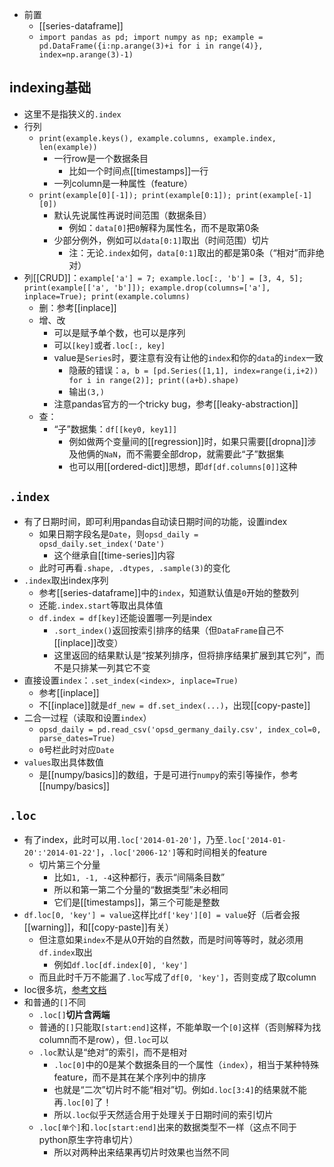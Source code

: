 - 前置
  - [[series-dataframe]]
  - `import pandas as pd; import numpy as np; example = pd.DataFrame({i:np.arange(3)+i for i in range(4)}, index=np.arange(3)-1)`
## indexing基础
- 这里不是指狭义的`.index`
- 行列
  - `print(example.keys(), example.columns, example.index, len(example))`
    - 一行row是一个数据条目
      - 比如一个时间点[[timestamps]]一行
    - 一列column是一种属性（feature）
  - `print(example[0][-1]); print(example[0:1]); print(example[-1][0])`
    - 默认先说属性再说时间范围（数据条目）
      - 例如：`data[0]`把`0`解释为属性名，而不是取第0条
    - 少部分例外，例如可以`data[0:1]`取出（时间范围）切片
      - 注：无论`.index`如何，`data[0:1]`取出的都是第0条（“相对”而非绝对）
- 列[[CRUD]]：`example['a'] = 7; example.loc[:, 'b'] = [3, 4, 5]; print(example[['a', 'b']]); example.drop(columns=['a'], inplace=True); print(example.columns)`
  - 删：参考[[inplace]]
  - 增、改
    - 可以是赋予单个数，也可以是序列
    - 可以`[key]`或者`.loc[:, key]`
    - value是`Series`时，要注意有没有让他的`index`和你的`data`的`index`一致
      - 隐蔽的错误：`a, b = [pd.Series([1,1], index=range(i,i+2)) for i in range(2)]; print((a+b).shape)`
      - 输出`(3,)`
    - 注意pandas官方的一个tricky bug，参考[[leaky-abstraction]]
  - 查：
    - “子”数据集：`df[[key0, key1]]`
      - 例如做两个变量间的[[regression]]时，如果只需要[[dropna]]涉及他俩的`NaN`，而不需要全部drop，就需要此“子”数据集
      - 也可以用[[ordered-dict]]思想，即`df[df.columns[0]]`这种
## `.index`
- 有了日期时间，即可利用pandas自动读日期时间的功能，设置index
  - 如果日期字段名是`Date`，则`opsd_daily = opsd_daily.set_index('Date')`
    - 这个继承自[[time-series]]内容
  - 此时可再看`.shape, .dtypes, .sample(3)`的变化
- `.index`取出index序列
  - 参考[[series-dataframe]]中的`index`，知道默认值是`0`开始的整数列
  - 还能`.index.start`等取出具体值
  - `df.index = df[key]`还能设置哪一列是index
    - `.sort_index()`返回按索引排序的结果（但`DataFrame`自己不[[inplace]]改变）
    - 这里返回的结果默认是“按某列排序，但将排序结果扩展到其它列”，而不是只排某一列其它不变
- 直接设置`index`：`.set_index(<index>, inplace=True)`
  - 参考[[inplace]]
  - 不[[inplace]]就是`df_new = df.set_index(...)`，出现[[copy-paste]]
- 二合一过程（读取和设置`index`）
  - `opsd_daily = pd.read_csv('opsd_germany_daily.csv', index_col=0, parse_dates=True)`
  - `0`号栏此时对应`Date`
- `values`取出具体数值
  - 是[[numpy/basics]]的数组，于是可进行`numpy`的索引等操作，参考[[numpy/basics]]
## `.loc`
- 有了index，此时可以用`.loc['2014-01-20']`，乃至`.loc['2014-01-20':'2014-01-22']`，`.loc['2006-12']`等和时间相关的feature
  - 切片第三个分量
    - 比如`1, -1, -4`这种都行，表示“间隔条目数”
    - 所以和第一第二个分量的“数据类型”未必相同
    - 它们是[[timestamps]]，第三个可能是整数
- `df.loc[0, 'key'] = value`这样比`df['key'][0] = value`好（后者会报[[warning]]，和[[copy-paste]]有关）
  - 但注意如果`index`不是从0开始的自然数，而是时间等等时，就必须用`df.index`取出
    - 例如`df.loc[df.index[0], 'key']`
  - 而且此时千万不能漏了`.loc`写成了`df[0, 'key']`，否则变成了取column
- loc很多坑，[参考文档](https://pandas.pydata.org/pandas-docs/stable/reference/api/pandas.DataFrame.loc.html?highlight=loc#pandas.DataFrame.loc)
- 和普通的`[]`不同
  - `.loc[]`**切片含两端**
  - 普通的`[]`只能取`[start:end]`这样，不能单取一个`[0]`这样（否则解释为找column而不是row），但`.loc`可以
  - `.loc`默认是“绝对”的索引，而不是相对
    - `.loc[0]`中的0是某个数据条目的一个属性（`index`），相当于某种特殊feature，而不是其在某个序列中的排序
    - 也就是“二次”切片时不能“相对”切。例如`d.loc[3:4]`的结果就不能再`.loc[0]`了！
    - 所以`.loc`似乎天然适合用于处理关于日期时间的索引切片
  - `.loc[单个]`和`.loc[start:end]`出来的数据类型不一样（这点不同于python原生字符串切片）
    - 所以对两种出来结果再切片时效果也当然不同